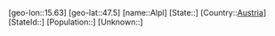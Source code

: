 ﻿---
location: [47.5,15.63]
type: City
tags:
- geo/City


SpocWebEntityId: 28756
isDeleted: false
confidential: public

---
[geo-lon::15.63]
[geo-lat::47.5]
[name::Alpl]
[State::]
[Country::[Austria](geo/Continent/Europe/Austria.md)]
[StateId::]
[Population::]
[Unknown::]

